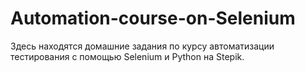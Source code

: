# Automation-course-on-Selenium
Здесь находятся домашние задания по курсу автоматизации тестирования с помощью Selenium и Python на Stepik.
